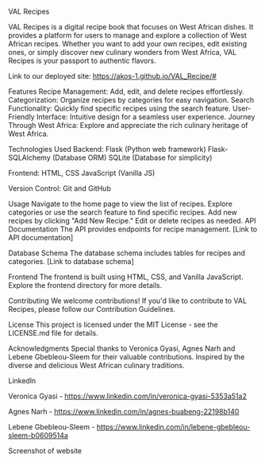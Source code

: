 VAL Recipes

VAL Recipes is a digital recipe book that focuses on West African dishes. It provides a platform for users to manage and explore a collection of West African recipes. Whether you want to add your own recipes, edit existing ones, or simply discover new culinary wonders from West Africa, VAL Recipes is your passport to authentic flavors.

Link to our deployed site: https://akos-1.github.io/VAL_Recipe/#

Features
Recipe Management: Add, edit, and delete recipes effortlessly.
Categorization: Organize recipes by categories for easy navigation.
Search Functionality: Quickly find specific recipes using the search feature.
User-Friendly Interface: Intuitive design for a seamless user experience.
Journey Through West Africa: Explore and appreciate the rich culinary heritage of West Africa.

Technologies Used
Backend:
Flask (Python web framework)
Flask-SQLAlchemy (Database ORM)
SQLite (Database for simplicity)

Frontend:
HTML, CSS
JavaScript (Vanilla JS)

Version Control:
Git and GitHub

Usage
Navigate to the home page to view the list of recipes.
Explore categories or use the search feature to find specific recipes.
Add new recipes by clicking "Add New Recipe."
Edit or delete recipes as needed.
API Documentation
The API provides endpoints for recipe management. [Link to API documentation]

Database Schema
The database schema includes tables for recipes and categories. [Link to database schema]

Frontend
The frontend is built using HTML, CSS, and Vanilla JavaScript. Explore the frontend directory for more details.

Contributing
We welcome contributions! If you'd like to contribute to VAL Recipes, please follow our Contribution Guidelines.

License
This project is licensed under the MIT License - see the LICENSE.md file for details.

Acknowledgments
Special thanks to Veronica Gyasi, Agnes Narh and Lebene Gbebleou-Sleem for their valuable contributions.
Inspired by the diverse and delicious West African culinary traditions.

Linkedln

Veronica Gyasi - https://www.linkedin.com/in/veronica-gyasi-5353a51a2

Agnes Narh - https://www.linkedin.com/in/agnes-buabeng-22198b140

Lebene Gbebleou-Sleem - https://www.linkedin.com/in/lebene-gbebleou-sleem-b0609514a

Screenshot of website
